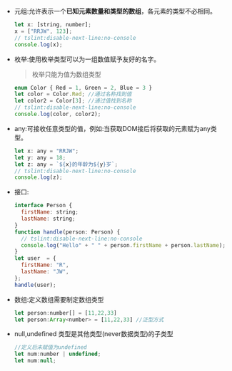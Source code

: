 - 元组:允许表示一个**已知元素数量和类型的数组**，各元素的类型不必相同。

  ```js
  let x: [string, number];
  x = ["RRJW", 123];
  // tslint:disable-next-line:no-console 
  console.log(x);
  ```

- 枚举:使用枚举类型可以为一组数值赋予友好的名字。

  > 枚举只能为值为数组类型

  ```js
  enum Color { Red = 1, Green = 2, Blue = 3 }
  let color = Color.Red; //通过名称找到值
  let color2 = Color[3]; //通过值找到名称
  // tslint:disable-next-line:no-console
  console.log(color, color2);
  ```

- any:可接收任意类型的值，例如:当获取DOM接后将获取的元素赋为any类型。

  ```js
  let x: any = "RRJW";
  let y: any = 18;
  let z: any = `${x}的年龄为${y}岁`;
  // tslint:disable-next-line:no-console
  console.log(z);
  ```

- 接口:

  ```js
  interface Person {
    firstName: string;
    lastName: string;
  }
  function handle(person: Person) {
    // tslint:disable-next-line:no-console
    console.log("Hello" + " " + person.firstName + person.lastName);
  }
  let user  = {
    firstName: "R",
    lastName: "JW",
  };
  handle(user);
  ```

- 数组:定义数组需要制定数组类型

  ```js
  let person:number[] = [11,22,33]
  let person:Array<number> = [11,22,33] //泛型方式
  ```

- null,undefined 类型是其他类型(never数据类型)的子类型 

  ```js
  //定义后未赋值为undefined
  let num:number | undefined;
  let num:null;
  ```

  